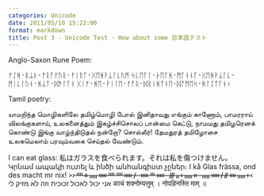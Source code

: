 ```yaml
---
categories: Unicode
date: 2011/05/10 15:22:00
format: markdown
title: Post 3 - Unicode Test - How about some 日本語テスト
---
```

Anglo-Saxon Rune Poem:

ᚠᛇᚻ᛫ᛒᛦᚦ᛫ᚠᚱᚩᚠᚢᚱ᛫ᚠᛁᚱᚪ᛫ᚷᛖᚻᚹᛦᛚᚳᚢᛗ
ᛋᚳᛖᚪᛚ᛫ᚦᛖᚪᚻ᛫ᛗᚪᚾᚾᚪ᛫ᚷᛖᚻᚹᛦᛚᚳ᛫ᛗᛁᚳᛚᚢᚾ᛫ᚻᛦᛏ᛫ᛞᚫᛚᚪᚾ
ᚷᛁᚠ᛫ᚻᛖ᛫ᚹᛁᛚᛖ᛫ᚠᚩᚱ᛫ᛞᚱᛁᚻᛏᚾᛖ᛫ᛞᚩᛗᛖᛋ᛫ᚻᛚᛇᛏᚪᚾ᛬

Tamil poetry:

யாமறிந்த மொழிகளிலே தமிழ்மொழி போல் இனிதாவது எங்கும் காணோம்,
பாமரராய் விலங்குகளாய், உலகனைத்தும் இகழ்ச்சிசொலப் பான்மை கெட்டு,
நாமமது தமிழரெனக் கொண்டு இங்கு வாழ்ந்திடுதல் நன்றோ? சொல்லீர்!
தேமதுரத் தமிழோசை உலகமெலாம் பரவும்வகை செய்தல் வேண்டும்.


I can eat glass:
私はガラスを食べられます。それは私を傷つけません。
Կրնամ ապակի ուտել և ինծի անհանգիստ չըներ։
I kå Glas frässa, ond des macht mr nix!
᚛᚛ᚉᚑᚅᚔᚉᚉᚔᚋ ᚔᚈᚔ ᚍᚂᚐᚅᚑ ᚅᚔᚋᚌᚓᚅᚐ᚜
אני יכול לאכול זכוכית וזה לא מזיק לי
काचं शक्नोम्यत्तुम् । नोपहिनस्ति माम् ॥ 

